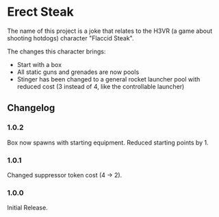 # Erect Steak

The name of this project is a joke that relates to the H3VR (a game about shooting hotdogs) character "Flaccid Steak".

The changes this character brings:

- Start with a box
- All static guns and grenades are now pools
- Stinger has been changed to a general rocket launcher pool with reduced cost (3 instead of 4, like the controllable launcher)

## Changelog

### 1.0.2

Box now spawns with starting equipment.
Reduced starting points by 1.

### 1.0.1

Changed suppressor token cost (4 -> 2).

### 1.0.0

Initial Release.
